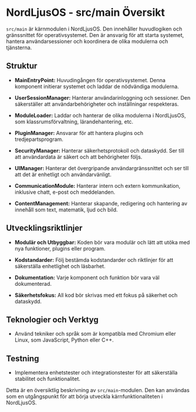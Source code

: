 # NordLjusOS - src/main Översikt

`src/main` är kärnmodulen i NordLjusOS. Den innehåller huvudlogiken och gränssnittet för operativsystemet. Den är ansvarig för att starta systemet, hantera användarsessioner och koordinera de olika modulerna och tjänsterna.

## Struktur

- **MainEntryPoint:** Huvudingången för operativsystemet. Denna komponent initierar systemet och laddar de nödvändiga modulerna.

- **UserSessionManager:** Hanterar användarinloggning och sessioner. Den säkerställer att användarbehörigheter och inställningar respekteras.

- **ModuleLoader:** Laddar och hanterar de olika modulerna i NordLjusOS, som klassrumsförvaltning, lärandehantering, etc.

- **PluginManager:** Ansvarar för att hantera plugins och tredjepartsprogram.

- **SecurityManager:** Hanterar säkerhetsprotokoll och dataskydd. Ser till att användardata är säkert och att behörigheter följs.

- **UIManager:** Hanterar det övergripande användargränssnittet och ser till att det är enhetligt och användarvänligt.

- **CommunicationModule:** Hanterar intern och extern kommunikation, inklusive chatt, e-post och meddelanden.

- **ContentManagement:** Hanterar skapande, redigering och hantering av innehåll som text, matematik, ljud och bild.

## Utvecklingsriktlinjer

- **Modulär och Utbyggbar:** Koden bör vara modulär och lätt att utöka med nya funktioner, plugins eller program.

- **Kodstandarder:** Följ bestämda kodstandarder och riktlinjer för att säkerställa enhetlighet och läsbarhet.

- **Dokumentation:** Varje komponent och funktion bör vara väl dokumenterad.

- **Säkerhetsfokus:** All kod bör skrivas med ett fokus på säkerhet och dataskydd.

## Teknologier och Verktyg

- Använd tekniker och språk som är kompatibla med Chromium eller Linux, som JavaScript, Python eller C++.

## Testning

- Implementera enhetstester och integrationstester för att säkerställa stabilitet och funktionalitet.

Detta är en översiktlig beskrivning av `src/main`-modulen. Den kan användas som en utgångspunkt för att börja utveckla kärnfunktionaliteten i NordLjusOS.

